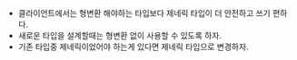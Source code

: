 - 클라이언트에서는 형변환 해야하는 타입보다 제네릭 타입이 더 안전하고 쓰기 편하다.
- 새로운 타입을 설계할때는 형변환 없이 사용할 수 있도록 하자.
- 기존 타입중 제네릭이었어야 하는게 있다면 제네릭 타입으로 변경하자.
